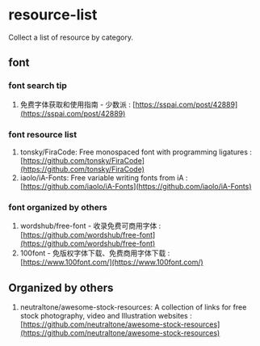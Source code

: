 # resource-list
Collect a list of resource by category.

## font

### font search tip
1. 免费字体获取和使用指南 - 少数派 : [https://sspai.com/post/42889](https://sspai.com/post/42889)

### font resource list
1. tonsky/FiraCode: Free monospaced font with programming ligatures : [https://github.com/tonsky/FiraCode](https://github.com/tonsky/FiraCode)
2. iaolo/iA-Fonts: Free variable writing fonts from iA : [https://github.com/iaolo/iA-Fonts](https://github.com/iaolo/iA-Fonts)
### font organized by others
1. wordshub/free-font - 收录免费可商用字体 : [https://github.com/wordshub/free-font](https://github.com/wordshub/free-font)
2. 100font - 免版权字体下载、免费商用字体下载 : [https://www.100font.com/](https://www.100font.com/)

## Organized by others

1. neutraltone/awesome-stock-resources: A collection of links for free stock photography, video and Illustration websites : [https://github.com/neutraltone/awesome-stock-resources](https://github.com/neutraltone/awesome-stock-resources)
